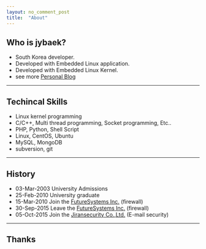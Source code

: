 ```yaml
---
layout: no_comment_post
title:  "About"
---
```


## Who is jybaek?
* South Korea developer. 
* Developed with Embedded Linux application. 
* Developed with Embedded Linux Kernel.
* see more [Personal Blog](http://jybaek.tistory.com/)

----
## Techincal Skills
* Linux kernel programming
* C/C++, Multi thread programming, Socket programming, Etc..
* PHP, Python, Shell Script
* Linux, CentOS, Ubuntu
* MySQL, MongoDB
* subversion, git

----
## History
* 03-Mar-2003 University Admissions
* 25-Feb-2010 University graduate
* 15-Mar-2010 Join the [FutureSystems Inc.](http://www.future.co.kr) (firewall)
* 30-Sep-2015 Leave the [FutureSystems Inc.](http://www.future.co.kr) (firewall)
* 05-Oct-2015 Join the [Jiransecurity Co.,Ltd.](https://www.jiransecurity.com) (E-mail security)

----
## Thanks

